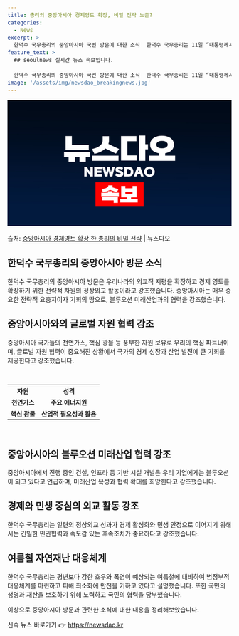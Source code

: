 ```yaml
---
title: 총리의 중앙아시아 경제영토 확장, 비밀 전략 노출?
categories:
  - News
excerpt: >
  한덕수 국무총리의 중앙아시아 국빈 방문에 대한 소식  한덕수 국무총리는 11일 “대통령께서 투르크메니스탄, …
feature_text: >
  ## seoulnews 실시간 뉴스 속보입니다.

  한덕수 국무총리의 중앙아시아 국빈 방문에 대한 소식  한덕수 국무총리는 11일 “대통령께서 투르크메니스탄, …
image: '/assets/img/newsdao_breakingnews.jpg'
---
```


![뉴스다오 속보](/assets/img/newsdao_breakingnews.jpg)

<p>출처: <a href="https://newsdao.kr/4169" rel="dofollow">중앙아시아 경제영토 확장 한 총리의 비밀 전략</a> | 뉴스다오</p>

<h2 data-ke-size="size26">한덕수 국무총리의 중앙아시아 방문 소식</h2>
한덕수 국무총리의 중앙아시아 방문은 우리나라의 외교적 지평을 확장하고 경제 영토를 확장하기 위한 전략적 차원의 정상외교 활동이라고 강조했습니다. 중앙아시아는 매우 중요한 전략적 요충지이자 기회의 땅으로, 블루오션 미래산업과의 협력을 강조했습니다.

<h2 data-ke-size="size26">중앙아시아와의 글로벌 자원 협력 강조</h2>
중앙아시아 국가들의 천연가스, 핵심 광물 등 풍부한 자원 보유로 우리의 핵심 파트너이며, 글로벌 자원 협력이 중요해진 상황에서 국가의 경제 성장과 산업 발전에 큰 기회를 제공한다고 강조했습니다.

<p data-ke-size="size16">&nbsp;</p>
<table>
	<tr>
		<th><b>자원</b></th>
		<th><b>성격</b></th>
	</tr>
	<tr>
		<td style="text-align: center; height: 17px;"><b>천연가스</b></td>
		<td style="text-align: center; height: 17px;"><b>주요 에너지원</b></td>
	</tr>
	<tr>
		<td style="text-align: center; height: 17px;"><b>핵심 광물</b></td>
		<td style="text-align: center; height: 17px;"><b>산업적 필요성과 활용</b></td>
	</tr>
</table>

<p data-ke-size="size16">&nbsp;</p>

<h2 data-ke-size="size26">중앙아시아의 블루오션 미래산업 협력 강조</h2>
중앙아시아에서 진행 중인 건설, 인프라 등 기반 시설 개발은 우리 기업에게는 블루오션이 되고 있다고 언급하며, 미래산업 육성과 협력 확대를 희망한다고 강조했습니다.

<h2 data-ke-size="size26">경제와 민생 중심의 외교 활동 강조</h2>
한덕수 국무총리는 일련의 정상외교 성과가 경제 활성화와 민생 안정으로 이어지기 위해서는 긴밀한 민관협력과 속도감 있는 후속조치가 중요하다고 강조했습니다.

<h2 data-ke-size="size26">여름철 자연재난 대응체계</h2>
한덕수 국무총리는 평년보다 강한 호우와 폭염이 예상되는 여름철에 대비하여 범정부적 대응체계를 마련하고 피해 최소화에 만전을 기하고 있다고 설명했습니다. 또한 국민의 생명과 재산을 보호하기 위해 노력하고 국민의 협력을 당부했습니다.

이상으로 중앙아시아 방문과 관련한 소식에 대한 내용을 정리해보았습니다. 

신속 뉴스 바로가기 👉 <a href="https://newsdao.kr" rel="dofollow">https://newsdao.kr</a>


